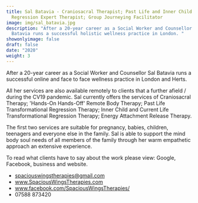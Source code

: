 ```yaml
---
title: Sal Batavia - Craniosacral Therapist; Past Life and Inner Child
  Regression Expert Therapist; Group Journeying Facilitator
image: img/sal_batavia.jpg
description: "After a 20-year career as a Social Worker and Counsellor Sal
  Batavia runs a successful holistic wellness practice in London. "
showonlyimage: false
draft: false
date: "2020"
weight: 3
---
```

After a 20-year career as a Social Worker and Counsellor Sal Batavia runs a successful online and face to face wellness practice in London and Herts.

All her services are also available remotely to clients that a further afield / during the CV19 pandemic. Sal currently offers the services of Craniosacral Therapy; 'Hands-On Hands-Off' Remote Body Therapy; Past Life Transformational Regression Therapy; Inner Child and Current Life Transformational Regression Therapy; Energy Attachment Release Therapy. 

The first two services are suitable for pregnancy, babies, children, teenagers and everyone else in the family. Sal is able to support the mind body soul needs of all members of the family through her warm empathetic approach an extensive experience. 

To read what clients have to say about the work please view: Google, Facebook, business and website. 

* spaciouswingstherapies@gmail.com
* www.SpaciousWingsTherapies.com
* www.facebook.com/SpaciousWingsTherapies/
* 07588 873420